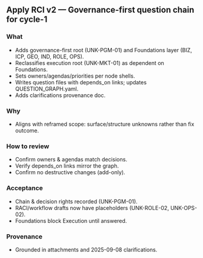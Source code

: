 ## Apply RCI v2 — Governance-first question chain for cycle-1

### What
- Adds governance-first root (UNK-PGM-01) and Foundations layer (BIZ, ICP, GEO, IND, ROLE, OPS).
- Reclassifies execution root (UNK-MKT-01) as dependent on Foundations.
- Sets owners/agendas/priorities per node shells.
- Writes question files with depends_on links; updates QUESTION_GRAPH.yaml.
- Adds clarifications provenance doc.

### Why
- Aligns with reframed scope: surface/structure unknowns rather than fix outcome.

### How to review
- Confirm owners & agendas match decisions.
- Verify depends_on links mirror the graph.
- Confirm no destructive changes (add-only).

### Acceptance
- Chain & decision rights recorded (UNK-PGM-01).
- RACI/workflow drafts now have placeholders (UNK-ROLE-02, UNK-OPS-02).
- Foundations block Execution until answered.

### Provenance
- Grounded in attachments and 2025-09-08 clarifications.
